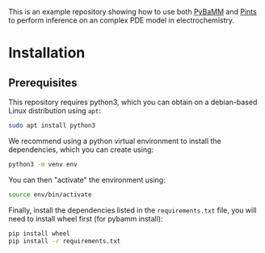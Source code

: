 This is an example repository showing how to use both 
[PyBaMM](https://github.com/pybamm-team/PyBaMM) and 
[Pints](https://github.com/pints-team/pints) to perform inference on an complex PDE 
model in electrochemistry.

# Installation

## Prerequisites

This repository requires python3, which you can obtain on a debian-based Linux 
distribution using `apt`:

```bash
sudo apt install python3
```

We recommend using a python virtual environment to install the dependencies, which you 
can create using:

```bash
python3 -m venv env
```

You can then "activate" the environment using:

```bash
source env/bin/activate
```

Finally, install the dependencies listed in the `requirements.txt` file, you will need 
to install wheel first (for pybamm install):

```bash
pip install wheel
pip install -r requirements.txt
```
